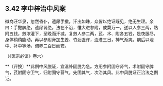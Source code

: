 ## 3.42 李中梓治中风案

徽商汪华泉，忽然昏仆，遗尿手撒，汗出如珠，众皆以绝证既见，绝无生理。余曰：手撒脾绝，遗尿肾绝，法在不治，惟大进参附，或冀万一。遂以人参三两，熟附五钱，煎浓灌下，至晚而汗减。复煎人参二两，芪、术、附各五钱，是夜服尽，身体稍稍能动，再以参附膏加生姜、竹沥盏许，连进三日，神气渐爽。嗣后以理中、补中等汤，调养二百日而安。

（《医宗必读》卷六）

**〔评按〕**此例中风脱证，宜温补固脱为急。方用参附固守肾气，术附固守脾气，芪附固守卫气，归附固守营气。先固其气，次治其风。此中风脱证正治法之例证。
